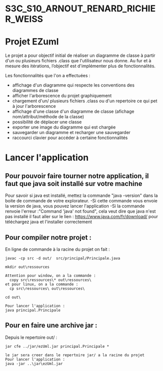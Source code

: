 S3C_S10_ARNOUT_RENARD_RICHIER_WEISS
==========================================

# Projet EZuml
Le projet a pour objectif initial de réaliser un diagramme de classe à partir d'un ou plusieurs fichiers .class que l'utilisateur nous donne.
Au fur et à mesure des itérations, l’objectif est d'implémenter plus de fonctionnalités.

Les fonctionnalités que l'on a effectuées :
  - affichage d'un diagramme qui respecte les conventions des diagrammes de classe
  - afficher l'arborescence du projet graphiquement
  - chargement d'un/ plusieurs fichiers .class ou d'un repertoire ce qui pet à jour l'arborescence
  - affichage d'une classe d'un diagramme de classe (afichage nom/attribut/méthode de la classe)
  - possibilité de déplacer une classe
  - exporter une image du diagramme qui est chargée
  - sauvegarder un diagramme et recharger une sauvegarder
  - raccourci clavier pour accéder à certaine fonctionnalités


# Lancer l'application

## Pour pouvoir faire tourner notre application, il faut que java soit installé sur votre machine

Pour savoir si java est installé, mettez la commande "java -version" dans la boite de commande de votre explorateur.
  -Si cette commande vous envoie la version de java, vous pouvez lancer l'application
  -Si la commande renvoie l'erreur :"Command 'java' not found", cela veut dire que java n'est pas installé
  il faut aller sur le lien : https://www.java.com/fr/download/ pour téléchargez java et l'installer correctement

## Pour compiler notre projet :
  En ligne de commande à la racine du projet on fait :
    
    javac -cp src -d out/  src/principal/Principale.java

    mkdir out\ressources

    Attention pour window, on a la commande :
      copy src\ressources\* out\ressources\
    et pour linux, on a la commande :
      cp src\ressources\ out\ressources\

    cd out\

    Pour lancer l'application :
    java principal.Principale
    
## Pour en faire une archive jar :
   Depuis le repertoire out/ :
  
    jar cfe ../jar/ezUml.jar principal.Principale *
  
    le jar sera creer dans le repertoire jar/ a la racine du projet
    Pour lancer l'application :
    java -jar ..\jar\ezUml.jar
   
    

    
    
  
